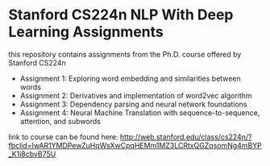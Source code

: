 # Stanford CS224n NLP With Deep Learning Assignments
this repository contains assignments from the Ph.D. course offered by Stanford CS224n
* Assignment 1: Exploring word embedding and similarities between words
* Assignment 2: Derivatives and implementation of word2vec algorithm
* Assignment 3: Dependency parsing and neural network foundations
* Assignment 4: Neural Machine Translation with sequence-to-sequence, attention, and subwords 

link to course can be found here: http://web.stanford.edu/class/cs224n/?fbclid=IwAR1YMDPewZuHqWsXwCpqHEMm1MZ3LCRtxQGZqsomNg4mBYP_K1i8cbvB75U

